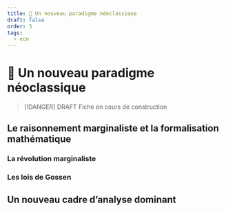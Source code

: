 ```yaml
---
title: 🌄 Un nouveau paradigme néoclassique
draft: false
order: 3
tags:
  - eco
---
```

# 🌄 Un nouveau paradigme néoclassique
> [!DANGER] DRAFT
> Fiche en cours de construction
## Le raisonnement marginaliste et la formalisation mathématique
### La révolution marginaliste
### Les lois de Gossen
## Un nouveau cadre d’analyse dominant